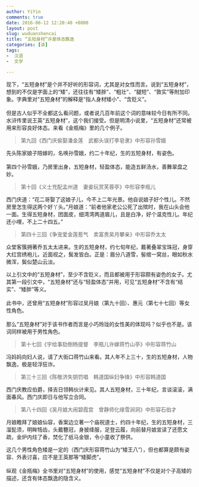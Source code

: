 ```yaml
---
author: YiYin
comments: true
date: 2016-06-12 12:20:40 +0800
layout: post
slug: wuduanshencai
title: “五短身材”许是体态飘逸
categories: [读]
tags:
-  汉语
-  文学

---
```


<div class="readreview">
现下，“五短身材”是个并不好听的形容词，尤其是对女性而言。说到“五短身材”，想到的不仅是字面上的“矮”，还往往有“矮胖”、“粗壮”、“腿短”、“敦实”等附加印象。字典里对“五短身材”的解释是“指人身材矮小”、“含贬义”。<br><br>
但是古人似乎不全都这么看问题，或者说几百年前这个词的意味较今日有所不同。水浒传里说王英“五短身材”，这个我们接受。但是明清小说里，“五短身材”还常被用来形容良好体态。来看《金瓶梅》里的几个例子。
</div>

<blockquote>第九回《西门庆偷娶潘金莲　武都头误打李皂隶》中形容孙雪娥</blockquote>

先头陈家娘子陪嫁的，名唤孙雪娥，约二十年纪，生的五短身材，有姿色。<br><br>
第四个孙雪娥，乃房里出身，五短身材，轻盈体态，能造五鲜汤水，善舞翠盘之妙。

<blockquote>第十回《义士充配孟州道　妻妾玩赏芙蓉亭》中形容李瓶儿</blockquote>

西门庆道：“花二哥娶了这娘子儿，今不上二年光景。他自说娘子好个性儿。不然房里怎生得这两个好丫头。”月娘道：“前者他家老公公死了出殡时，我在山头会他一面。生得五短身材，团面皮，细湾湾两道眉儿，且是白净，好个温克性儿。年纪还小哩，不上二十四五。”

<blockquote>第四十三回《争宠爱金莲惹气　卖富贵吴月攀亲》中形容乔太太</blockquote>

众堂客簇拥著乔五太太进来。生的五短身材，约七旬年纪，戴著叠翠宝珠冠，身穿大红宫绣袍儿，近面视之，鬓发皆白。正是：眉分八道雪，髻绾一窝丝，眼如秋水微浑，鬓似楚山云淡。

<div class="readreview">
以上引文中的“五短身材”，至少不含贬义，而且都被用于形容颇有姿色的女子。尤其第一段引文中，“五短身材”还与“轻盈体态”并用，可见“五短身材”不含有“结实”、“矮胖”等义。<br><br>
此书中，还曾用“五短身材”形容过吴月娘（第九十回）、惠元（第七十七回）等女性角色。<br><br>
那么“五短身材”对于该书作者而言是小巧玲珑的女性美的体现吗？似乎也不是。该词同样被用于男性角色。
</div>

<blockquote>第十七回《宇给事劾倒杨提督　李瓶儿许嫁蒋竹山亭》中形容蒋竹山</blockquote>

冯妈妈向妇人说，请了大街口蒋竹山来看。其人年不上三十，生的五短身材，人物飘逸，极是轻浮狂诈。

<blockquote>第三十三回《陈敬济失钥罚唱　韩道国纵妇争锋》中形容韩道国</blockquote>

西门庆教应伯爵，择吉日领韩伙计来见。其人五短身材，三十年纪，言谈滚滚，满面春风。西门庆即日与他写立合同。

<blockquote>第八十四回《吴月娘大闹碧霞宫　曾静师化缘雪涧洞》中形容石伯才</blockquote>

月娘瞻拜了娘娘仙容，香案边立著一个庙祝道士，约四十年纪，生的五短身材，三溜髭须，明眸牿齿，头戴簪冠，身披绛服，足登云履，向前替月娘宣读了还愿文疏，金炉内炷了香，焚化了纸马金银，令小童收了祭供。

<div class="readreview">
这几个男性角色矮是一定的（西门庆形容蒋竹山为“矮王八”），但也都算是颇有姿容、外表讨喜，应不是王英那等“矮脚虎”。 <br><br>
纵观《金瓶梅》全书里对“五短身材”的使用，感觉“五短身材”不仅是对个子高矮的描述，还含有体态飘逸的隐含义。
</div>